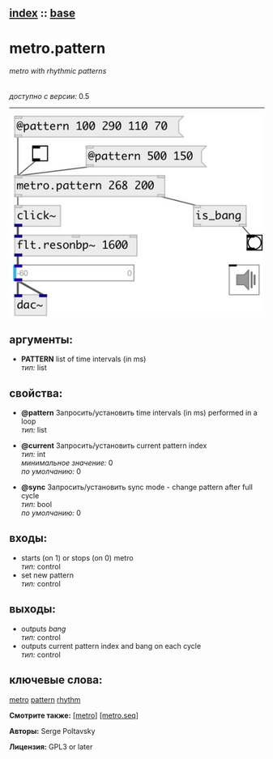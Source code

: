 [index](index.html) :: [base](category_base.html)
---

# metro.pattern

###### metro with rhythmic patterns

*доступно с версии:* 0.5

---




[![example](../examples/img/metro.pattern.jpg)](../examples/pd/metro.pattern.pd)



## аргументы:

* **PATTERN**
list of time intervals (in ms)<br>
_тип:_ list<br>





## свойства:

* **@pattern** 
Запросить/установить time intervals (in ms) performed in a loop<br>
_тип:_ list<br>

* **@current** 
Запросить/установить current pattern index<br>
_тип:_ int<br>
_минимальное значение:_ 0<br>
_по умолчанию:_ 0<br>

* **@sync** 
Запросить/установить sync mode - change pattern after full cycle<br>
_тип:_ bool<br>
_по умолчанию:_ 0<br>



## входы:

* starts (on 1) or stops (on 0) metro<br>
_тип:_ control
* set new pattern<br>
_тип:_ control



## выходы:

* outputs *bang*<br>
_тип:_ control
* outputs current pattern index and bang on each cycle<br>
_тип:_ control



## ключевые слова:

[metro](keywords/metro.html)
[pattern](keywords/pattern.html)
[rhythm](keywords/rhythm.html)



**Смотрите также:**
[\[metro\]](metro.html)
[\[metro.seq\]](metro.seq.html)




**Авторы:** Serge Poltavsky




**Лицензия:** GPL3 or later





